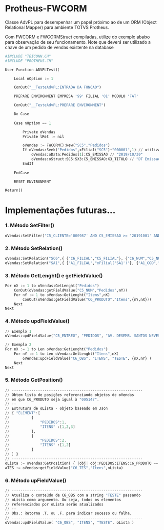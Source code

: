 # Protheus-FWCORM
Classe AdvPL para desempenhar um papél próximo ao de um ORM (Object Relational Mapper) para ambiente TOTVS Protheus.

Com FWCORM e FWCORMStruct compiladas, utilize do exemplo abaixo para observação de seu funcionamento. Note que deverá ser utilizado a chave de um pedido de vendas existente na database

```python
#INCLUDE "TBICONN.CH"
#INCLUDE "PROTHEUS.CH"

User Function ADVPLTest()

	Local nOption := 1

	ConOut("__TesteAdvPL:ENTRADA DA FUNCAO")

	PREPARE ENVIRONMENT EMPRESA '99' FILIAL '01' MODULO 'FAT'

	ConOut("__TesteAdvPL:PREPARE ENVIRONMENT")

	Do Case
	
	Case nOption == 1

		Private oVendas
		Private lRet := nil

		oVendas := FWCORM():New("SC5","Pedidos")
		If oVendas:Seek("Pedidos",xFilial("SC5")+"000001",1) // utilizar um pedido válido na database!!
			oVendas:oData:Pedidos[1]:C5_EMISSAO // "2019/10/30"
			oVendas:oStruct:SC5:SX3:C5_EMISSAO:X3_TITULO // "DT Emissao"
		EndIf
		
	EndCase

	RESET ENVIRONMENT

Return()
```
# Implementações futuras...
### 1. Método SetFilter() 
```python
oVendas:SetFilter("C5_CLIENTE='000987' AND C5_EMISSAO >= '20191001' AND C6_PRODUTO <> '000321'" )
```
### 2. Método SetRelation() 
```python
oVendas:SetRelation("SC6",{ {"C6_FILIAL","C5_FILIAL"}, {"C6_NUM","C5_NUM"} },"Itens")
oVendas:SetRelation("SA1",{ {"A1_FILIAL","xFilial('SA1')"}, {"A1_COD","C5_CLIENTE"}, {"A1_LOJA","C5_LOJACLI"} },"Cliente")
```
### 3. Método GetLenght() e getFieldValue() 
```python
For nX := 1 to oVendas:GetLenght("Pedidos")
	ConOut(oVendas:getFieldValue("C5_NUM","Pedidos",nY))
	For nY := 1 to oVendas:GetLenght("Itens",nX)
		ConOut(oVendas:getFieldValue("C6_PRODUTO","Itens",{nY,nX}))
	Next
Next
```
### 4. Método updFieldValue() 
```python
// Exemplo 1
oVendas:updFieldValue("C5_ENTREG", "PEDIDOS", "AV. DESEMB. SANTOS NEVES, 748", 123 )

// Exemplo 2
For nX := 1 to Len oVendas:GetLenght("Pedidos")
	For nY := 1 to Len oVendas:GetLenght("Itens",nX)
		oVendas:updFieldValue("C6_OBS", "ITENS", "TESTE", {nX,nY} )
	Next
Next

```
### 5. Método GetPosition() 
```python
// ------------------------------------------------------------
// Obtem lista de posições referenciando objetos de oVendas
// em que C6_PRODUTO seja igual à "005147".
// --
// Estrutura de oLista - objeto baseado em Json
// { "ELEMENT":[
//			{
//				"PEDIDOS":1,
//				"ITENS" :[1,2,3]
//			},
//			{
//				"PEDIDOS":2,
//				"ITENS" :[1,2]
//			}
// ] }
// ------------------------------------------------------------
oLista := oVendas:GetPosition( { |obj| obj:PEDIDOS:ITENS:C6_PRODUTO == "005147" } )
aTES := oVendas:getFieldValue("C6_TES","Itens",oLista)
```
### 6. Método upFieldValue() 
```python
// ------------------------------------------------------------
// Atualiza o conteúdo de C6_OBS com a string "TESTE" passando
// oLista como argumento. Ou seja, todos os elementos
// referenciados por oLista serão atualizados
// --
// Obs.: Retorna .T. ou .F. para indicar sucesso ou falha.
// ------------------------------------------------------------
oVendas:updFieldValue( "C6_OBS", "ITENS", "TESTE", oLista )
```
